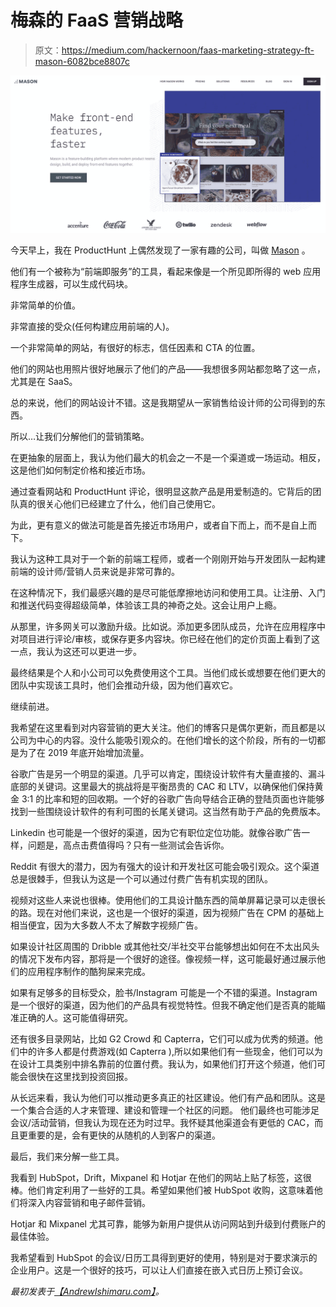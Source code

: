 # 梅森的 FaaS 营销战略

> 原文：<https://medium.com/hackernoon/faas-marketing-strategy-ft-mason-6082bce8807c>

![](img/f0c581e5816d0a29be69521c2a00c142.png)

今天早上，我在 ProductHunt 上偶然发现了一家有趣的公司，叫做 [Mason](https://www.trymason.com/how-mason-works) 。

他们有一个被称为“前端即服务”的工具，看起来像是一个所见即所得的 web 应用程序生成器，可以生成代码块。

非常简单的价值。

非常直接的受众(任何构建应用前端的人)。

一个非常简单的网站，有很好的标志，信任因素和 CTA 的位置。

他们的网站也用照片很好地展示了他们的产品——我想很多网站都忽略了这一点，尤其是在 SaaS。

总的来说，他们的网站设计不错。这是我期望从一家销售给设计师的公司得到的东西。

所以…让我们分解他们的营销策略。

在更抽象的层面上，我认为他们最大的机会之一不是一个渠道或一场运动。相反，这是他们如何制定价格和接近市场。

通过查看网站和 ProductHunt 评论，很明显这款产品是用爱制造的。它背后的团队真的很关心他们已经建立了什么，他们自己使用它。

为此，更有意义的做法可能是首先接近市场用户，或者自下而上，而不是自上而下。

我认为这种工具对于一个新的前端工程师，或者一个刚刚开始与开发团队一起构建前端的设计师/营销人员来说是非常可靠的。

在这种情况下，我们最感兴趣的是尽可能低摩擦地访问和使用工具。让注册、入门和推送代码变得超级简单，体验该工具的神奇之处。这会让用户上瘾。

从那里，许多网关可以激励升级。比如说。添加更多团队成员，允许在应用程序中对项目进行评论/审核，或保存更多内容块。你已经在他们的定价页面上看到了这一点，我认为这还可以更进一步。

最终结果是个人和小公司可以免费使用这个工具。当他们成长或想要在他们更大的团队中实现该工具时，他们会推动升级，因为他们喜欢它。

继续前进。

我希望在这里看到对内容营销的更大关注。他们的博客只是偶尔更新，而且都是以公司为中心的内容。没什么能吸引观众的。在他们增长的这个阶段，所有的一切都是为了在 2019 年底开始增加流量。

谷歌广告是另一个明显的渠道。几乎可以肯定，围绕设计软件有大量直接的、漏斗底部的关键词。这里最大的挑战将是平衡昂贵的 CAC 和 LTV，以确保他们保持黄金 3:1 的比率和短的回收期。一个好的谷歌广告向导结合正确的登陆页面也许能够找到一些围绕设计软件的有利可图的长尾关键词。这当然有助于产品的免费版本。

Linkedin 也可能是一个很好的渠道，因为它有职位定位功能。就像谷歌广告一样，问题是，高点击费值得吗？只有一些测试会告诉你。

Reddit 有很大的潜力，因为有强大的设计和开发社区可能会吸引观众。这个渠道总是很棘手，但我认为这是一个可以通过付费广告有机实现的团队。

视频对这些人来说也很棒。使用他们的工具设计酷东西的简单屏幕记录可以走很长的路。现在对他们来说，这也是一个很好的渠道，因为视频广告在 CPM 的基础上相当便宜，因为大多数人不太了解数字视频广告。

如果设计社区周围的 Dribble 或其他社交/半社交平台能够想出如何在不太出风头的情况下发布内容，那将是一个很好的途径。像视频一样，这可能最好通过展示他们的应用程序制作的酷狗屎来完成。

如果有足够多的目标受众，脸书/Instagram 可能是一个不错的渠道。Instagram 是一个很好的渠道，因为他们的产品具有视觉特性。但我不确定他们是否真的能瞄准正确的人。这可能值得研究。

还有很多目录网站，比如 G2 Crowd 和 Capterra，它们可以成为优秀的频道。他们中的许多人都是付费游戏(如 Capterra ),所以如果他们有一些现金，他们可以为在设计工具类别中排名靠前的位置付费。我认为，如果他们打开这个频道，他们可能会很快在这里找到投资回报。

从长远来看，我认为他们可以推动更多真正的社区建设。他们有产品和团队。这是一个集合合适的人才来管理、建设和管理一个社区的问题。
他们最终也可能涉足会议/活动营销，但我认为现在还为时过早。我怀疑其他渠道会有更低的 CAC，而且更重要的是，会有更快的从随机的人到客户的渠道。

最后，我们来分解一些工具。

我看到 HubSpot，Drift，Mixpanel 和 Hotjar 在他们的网站上贴了标签，这很棒。他们肯定利用了一些好的工具。希望如果他们被 HubSpot 收购，这意味着他们将深入内容营销和电子邮件营销。

Hotjar 和 Mixpanel 尤其可靠，能够为新用户提供从访问网站到升级到付费账户的最佳体验。

我希望看到 HubSpot 的会议/日历工具得到更好的使用，特别是对于要求演示的企业用户。这是一个很好的技巧，可以让人们直接在嵌入式日历上预订会议。

*最初发表于*[*【AndrewIshimaru.com】*](https://andrewishimaru.com/faas-marketing-strategy-ft-mason/)*。*
